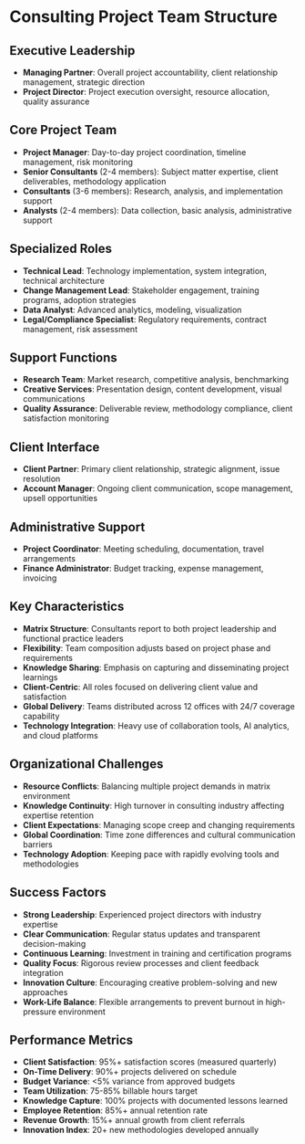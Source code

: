 # Consulting Project Team Structure

## Executive Leadership
- **Managing Partner**: Overall project accountability, client relationship management, strategic direction
- **Project Director**: Project execution oversight, resource allocation, quality assurance

## Core Project Team
- **Project Manager**: Day-to-day project coordination, timeline management, risk monitoring
- **Senior Consultants** (2-4 members): Subject matter expertise, client deliverables, methodology application
- **Consultants** (3-6 members): Research, analysis, and implementation support
- **Analysts** (2-4 members): Data collection, basic analysis, administrative support

## Specialized Roles
- **Technical Lead**: Technology implementation, system integration, technical architecture
- **Change Management Lead**: Stakeholder engagement, training programs, adoption strategies
- **Data Analyst**: Advanced analytics, modeling, visualization
- **Legal/Compliance Specialist**: Regulatory requirements, contract management, risk assessment

## Support Functions
- **Research Team**: Market research, competitive analysis, benchmarking
- **Creative Services**: Presentation design, content development, visual communications
- **Quality Assurance**: Deliverable review, methodology compliance, client satisfaction monitoring

## Client Interface
- **Client Partner**: Primary client relationship, strategic alignment, issue resolution
- **Account Manager**: Ongoing client communication, scope management, upsell opportunities

## Administrative Support
- **Project Coordinator**: Meeting scheduling, documentation, travel arrangements
- **Finance Administrator**: Budget tracking, expense management, invoicing

## Key Characteristics
- **Matrix Structure**: Consultants report to both project leadership and functional practice leaders
- **Flexibility**: Team composition adjusts based on project phase and requirements
- **Knowledge Sharing**: Emphasis on capturing and disseminating project learnings
- **Client-Centric**: All roles focused on delivering client value and satisfaction
- **Global Delivery**: Teams distributed across 12 offices with 24/7 coverage capability
- **Technology Integration**: Heavy use of collaboration tools, AI analytics, and cloud platforms

## Organizational Challenges
- **Resource Conflicts**: Balancing multiple project demands in matrix environment
- **Knowledge Continuity**: High turnover in consulting industry affecting expertise retention
- **Client Expectations**: Managing scope creep and changing requirements
- **Global Coordination**: Time zone differences and cultural communication barriers
- **Technology Adoption**: Keeping pace with rapidly evolving tools and methodologies

## Success Factors
- **Strong Leadership**: Experienced project directors with industry expertise
- **Clear Communication**: Regular status updates and transparent decision-making
- **Continuous Learning**: Investment in training and certification programs
- **Quality Focus**: Rigorous review processes and client feedback integration
- **Innovation Culture**: Encouraging creative problem-solving and new approaches
- **Work-Life Balance**: Flexible arrangements to prevent burnout in high-pressure environment

## Performance Metrics
- **Client Satisfaction**: 95%+ satisfaction scores (measured quarterly)
- **On-Time Delivery**: 90%+ projects delivered on schedule
- **Budget Variance**: <5% variance from approved budgets
- **Team Utilization**: 75-85% billable hours target
- **Knowledge Capture**: 100% projects with documented lessons learned
- **Employee Retention**: 85%+ annual retention rate
- **Revenue Growth**: 15%+ annual growth from client referrals
- **Innovation Index**: 20+ new methodologies developed annually